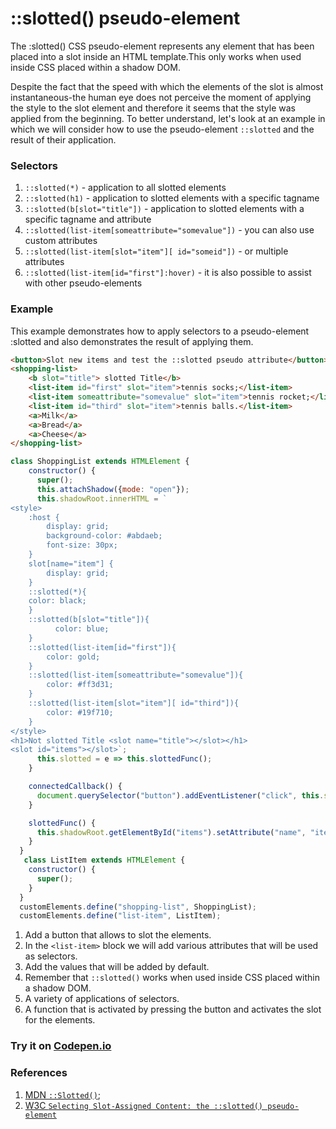 # ::slotted() pseudo-element
The :slotted() CSS pseudo-element represents any element that has been placed into a slot inside an HTML template.This only works when used inside CSS placed within a shadow DOM.

Despite the fact that the speed with which the elements of the slot is almost instantaneous-the human eye
does not perceive the moment of applying the style to the slot element and therefore it seems that the 
style was applied from the beginning. To better understand, let's look at an example in which we 
will consider how to use the pseudo-element `::slotted` and the result of their application.
### Selectors
1. `::slotted(*)` - application to all slotted elements
2. `::slotted(h1)` - application to slotted elements with a specific tagname
3. `::slotted(b[slot="title"])` - application to slotted elements with a specific tagname and attribute
4. `::slotted(list-item[someattribute="somevalue"])` - you can also use custom attributes
5. `::slotted(list-item[slot="item"][ id="someid"])` - or multiple attributes
6.  `::slotted(list-item[id="first"]:hover)` - it is also possible to assist with other pseudo-elements

### Example
This example demonstrates how to apply selectors to a pseudo-element :slotted and also demonstrates the result of applying them.
```html
<button>Slot new items and test the ::slotted pseudo attribute</button>           [1]
<shopping-list>
    <b slot="title"> slotted Title</b>
    <list-item id="first" slot="item">tennis socks;</list-item>                   [2]
    <list-item someattribute="somevalue" slot="item">tennis rocket;</list-item>
    <list-item id="third" slot="item">tennis balls.</list-item>
    <a>Milk</a>                                                                   [3]
    <a>Bread</a>
    <a>Cheese</a>
</shopping-list>
```

```javascript
class ShoppingList extends HTMLElement {
    constructor() {
      super();
      this.attachShadow({mode: "open"});                                          [4]
      this.shadowRoot.innerHTML = `
<style>
    :host {
        display: grid;
        background-color: #abdaeb;
        font-size: 30px;
    }
    slot[name="item"] {                                                           [5]
        display: grid;
    }
    ::slotted(*){
    color: black;
    }
    ::slotted(b[slot="title"]){                                                   [5a]
          color: blue;
    } 
    ::slotted(list-item[id="first"]){                                             [5b]
        color: gold;
    }
    ::slotted(list-item[someattribute="somevalue"]){                              [5c]
        color: #ff3d31;
    }
    ::slotted(list-item[slot="item"][ id="third"]){                               [5d]
        color: #19f710;
    }
</style>
<h1>Not slotted Title <slot name="title"></slot></h1>
<slot id="items"></slot>`;
      this.slotted = e => this.slottedFunc();
    }

    connectedCallback() {
      document.querySelector("button").addEventListener("click", this.slotted)
    }

    slottedFunc() {
      this.shadowRoot.getElementById("items").setAttribute("name", "item");       [6]
    }
  }
   class ListItem extends HTMLElement {
    constructor() {
      super();
    }
  }
  customElements.define("shopping-list", ShoppingList);
  customElements.define("list-item", ListItem);
```
1. Add a button that allows to slot the elements.
2. In the `<list-item>` block we will add various attributes that will be used as selectors.
3. Add the values that will be added by default.
4. Remember that `::slotted()` works when used inside CSS placed within a shadow DOM.
5. A variety of applications of selectors.
6. A function that is activated by pressing the button and activates the slot for the elements.
### Try it on [Codepen.io](https://codepen.io/Halochkin/pen/QVovwK?editors=0010)

### References 
1. [MDN `::Slotted()`](https://developer.mozilla.org/en-US/docs/Web/CSS/::slotted);
2. [W3C `Selecting Slot-Assigned Content: the ::slotted() pseudo-element`](https://drafts.csswg.org/css-scoping/#slotted-pseudo)

